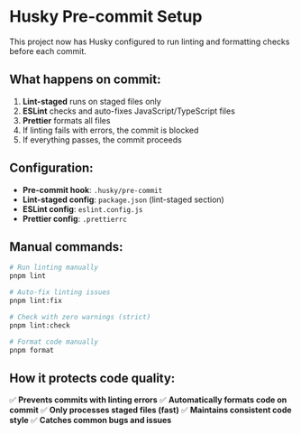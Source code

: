 # Husky Pre-commit Setup

This project now has Husky configured to run linting and formatting checks
before each commit.

## What happens on commit:

1. **Lint-staged** runs on staged files only
2. **ESLint** checks and auto-fixes JavaScript/TypeScript files
3. **Prettier** formats all files
4. If linting fails with errors, the commit is blocked
5. If everything passes, the commit proceeds

## Configuration:

- **Pre-commit hook**: `.husky/pre-commit`
- **Lint-staged config**: `package.json` (lint-staged section)
- **ESLint config**: `eslint.config.js`
- **Prettier config**: `.prettierrc`

## Manual commands:

```bash
# Run linting manually
pnpm lint

# Auto-fix linting issues
pnpm lint:fix

# Check with zero warnings (strict)
pnpm lint:check

# Format code manually
pnpm format
```

## How it protects code quality:

✅ **Prevents commits with linting errors** ✅ **Automatically formats code on
commit** ✅ **Only processes staged files (fast)** ✅ **Maintains consistent
code style** ✅ **Catches common bugs and issues**

